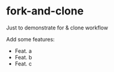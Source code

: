 # fork-and-clone
Just to demonstrate for & clone workflow

Add some features:
- Feat. a
- Feat. b
- Feat. c

